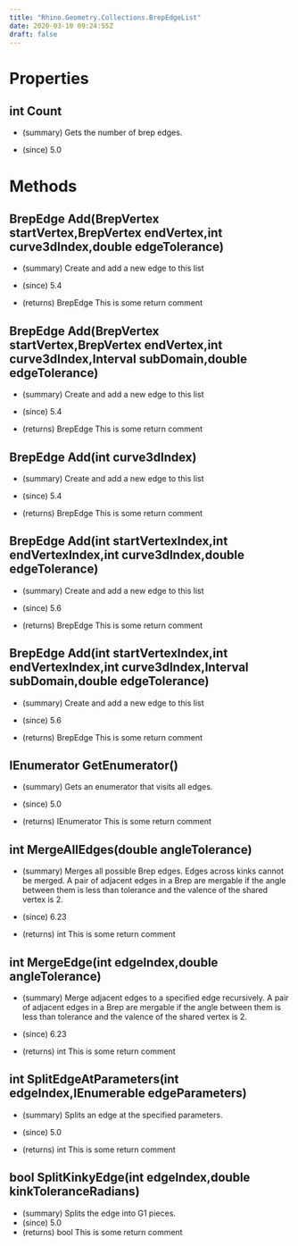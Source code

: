 ```yaml
---
title: "Rhino.Geometry.Collections.BrepEdgeList"
date: 2020-03-10 09:24:55Z
draft: false
---
```


# Properties
## int Count
- (summary) 
     Gets the number of brep edges.
     
- (since) 5.0
# Methods
## BrepEdge Add(BrepVertex startVertex,BrepVertex endVertex,int curve3dIndex,double edgeTolerance)
- (summary) 
     Create and add a new edge to this list
     
- (since) 5.4
- (returns) BrepEdge This is some return comment
## BrepEdge Add(BrepVertex startVertex,BrepVertex endVertex,int curve3dIndex,Interval subDomain,double edgeTolerance)
- (summary) 
     Create and add a new edge to this list
     
- (since) 5.4
- (returns) BrepEdge This is some return comment
## BrepEdge Add(int curve3dIndex)
- (summary) 
     Create and add a new edge to this list
     
- (since) 5.4
- (returns) BrepEdge This is some return comment
## BrepEdge Add(int startVertexIndex,int endVertexIndex,int curve3dIndex,double edgeTolerance)
- (summary) 
     Create and add a new edge to this list
     
- (since) 5.6
- (returns) BrepEdge This is some return comment
## BrepEdge Add(int startVertexIndex,int endVertexIndex,int curve3dIndex,Interval subDomain,double edgeTolerance)
- (summary) 
     Create and add a new edge to this list
     
- (since) 5.6
- (returns) BrepEdge This is some return comment
## IEnumerator<BrepEdge> GetEnumerator()
- (summary) 
     Gets an enumerator that visits all edges.
     
- (since) 5.0
- (returns) IEnumerator<BrepEdge> This is some return comment
## int MergeAllEdges(double angleTolerance)
- (summary) 
     Merges all possible Brep edges. Edges across kinks cannot be merged.
     A pair of adjacent edges in a Brep  are mergable if the angle between them is less than tolerance and the valence of the shared vertex is 2.
     
- (since) 6.23
- (returns) int This is some return comment
## int MergeEdge(int edgeIndex,double angleTolerance)
- (summary) 
     Merge adjacent edges to a specified edge recursively.
     A pair of adjacent edges in a Brep  are mergable if the angle between them is less than tolerance and the valence of the shared vertex is 2.
     
- (since) 6.23
- (returns) int This is some return comment
## int SplitEdgeAtParameters(int edgeIndex,IEnumerable<double> edgeParameters)
- (summary) 
     Splits an edge at the specified parameters.
     
- (since) 5.0
- (returns) int This is some return comment
## bool SplitKinkyEdge(int edgeIndex,double kinkToleranceRadians)
- (summary) Splits the edge into G1 pieces.
- (since) 5.0
- (returns) bool This is some return comment
